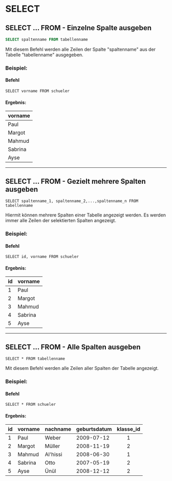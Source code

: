 # SELECT
## SELECT ... FROM - Einzelne Spalte ausgeben

```sql
SELECT spaltenname FROM tabellenname
```

Mit diesem Befehl werden alle Zeilen der Spalte "spaltenname" aus der Tabelle "tabellenname" ausgegeben.

### Beispiel:

#### Befehl 
```
SELECT vorname FROM schueler
```

#### Ergebnis:

| vorname   | 
| --------  | 
| Paul      |
| Margot    |
| Mahmud    |
| Sabrina   |
| Ayse      |



---

## SELECT ... FROM - Gezielt mehrere Spalten ausgeben

```
SELECT spaltenname_1, spaltenname_2,...,spaltenname_n FROM tabellenname
```
Hiermit können mehrere Spalten einer Tabelle angezeigt werden. Es werden immer alle Zeilen der selektierten Spalten angezeigt.

### Beispiel:

#### Befehl
```
SELECT id, vorname FROM schueler
```

#### Ergebnis:

|id| vorname  | 
| --|-------- | 
|1| Paul     |
|2| Margot   |
|3| Mahmud    |
|4| Sabrina   |
|5| Ayse      |



---


## SELECT ... FROM - Alle Spalten ausgeben

```
SELECT * FROM tabellenname
```
Mit diesem Befehl werden alle Zeilen aller Spalten der Tabelle angezeigt.

### Beispiel:

#### Befehl
```
SELECT * FROM schueler
```

#### Ergebnis:

|id| vorname   | nachname | geburtsdatum | klasse_id | 
|--|--------   | -------- | ------------ | :-------: |
|1 | Paul      | Weber    | 2009-07-12   |     1     |
|2 | Margot    | Müller   | 2008-11-19   |     2     |
|3 | Mahmud    | Al'hissi | 2008-06-30   |     1     |
|4 | Sabrina   |  Otto    | 2007-05-19   |     2     |
|5 | Ayse      | Ünül     | 2008-12-12   |     2     |
